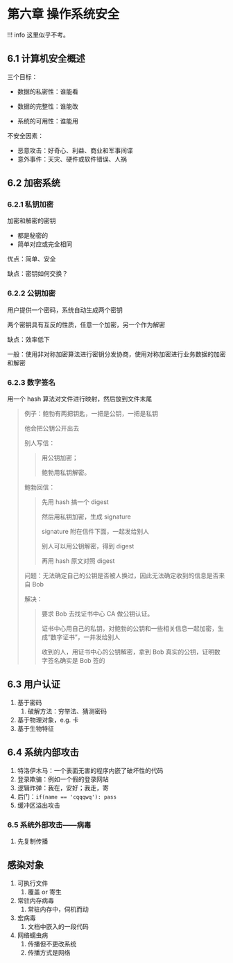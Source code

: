 # 第六章 操作系统安全

!!! info
	这里似乎不考。

## 6.1 计算机安全概述

三个目标：

+ 数据的私密性：谁能看

+ 数据的完整性：谁能改

+ 系统的可用性：谁能用

不安全因素：

+ 恶意攻击：好奇心、利益、商业和军事间谍
+ 意外事件：天灾、硬件或软件错误、人祸

## 6.2 加密系统

### 6.2.1 私钥加密

加密和解密的密钥

+ 都是秘密的
+ 简单对应或完全相同

优点：简单、安全

缺点：密钥如何交换？

### 6.2.2 公钥加密

用户提供一个密码，系统自动生成两个密钥

两个密钥具有互反的性质，任意一个加密，另一个作为解密

缺点：效率低下

一般：使用非对称加密算法进行密钥分发协商，使用对称加密进行业务数据的加密和解密

### 6.2.3 数字签名

用一个 hash 算法对文件进行映射，然后放到文件末尾

> 例子：鲍勃有两把钥匙，一把是公钥，一把是私钥
>
> 他会把公钥公开出去
>
> 别人写信：
>
> > 用公钥加密；
> >
> > 鲍勃用私钥解密。
>
> 鲍勃回信：
>
> > 先用 hash 搞一个 digest
> >
> > 然后用私钥加密，生成 signature
> >
> > signature 附在信件下面，一起发给别人
> >
> > 别人可以用公钥解密，得到 digest
> >
> > 再用 hash 原文对照 digest
>
> 问题：无法确定自己的公钥是否被人换过，因此无法确定收到的信息是否来自 Bob
>
> 解决：
>
> > 要求 Bob 去找证书中心 CA 做公钥认证。
> >
> > 证书中心用自己的私钥，对鲍勃的公钥和一些相关信息一起加密，生成“数字证书”，一并发给别人
> >
> > 收到的人，用证书中心的公钥解密，拿到 Bob 真实的公钥，证明数字签名确实是 Bob 签的

## 6.3 用户认证

1. 基于密码
    1. 破解方法：穷举法、猜测密码
2. 基于物理对象，e.g. 卡
3. 基于生物特征 

## 6.4 系统内部攻击

1. 特洛伊木马：一个表面无害的程序内嵌了破坏性的代码
2. 登录欺骗：例如一个假的登录网站
3. 逻辑炸弹：我在，安好；我走，寄
4. 后门：`if(name == 'cqqqwq'): pass`
5. 缓冲区溢出攻击

### 6.5 系统外部攻击——病毒

1. 先复制传播

## 感染对象

1. 可执行文件
    1. 覆盖 or 寄生
2. 常驻内存病毒
    1. 常驻内存中，伺机而动
3. 宏病毒
    1. 文档中嵌入的一段代码
4. 网络蠕虫病
    1. 传播但不更改系统
    2. 传播方式是网络